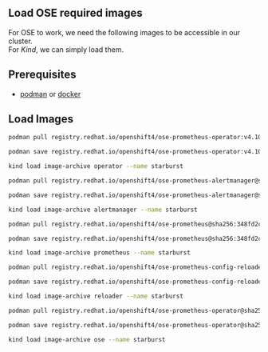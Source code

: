 ## Load OSE required images

For OSE to work, we need the following images to be accessible in our cluster.<br/>
For _Kind_, we can simply load them.

## Prerequisites

- [podman](https://podman.io/) or [docker](https://www.docker.com/)

## Load Images

```bash
podman pull registry.redhat.io/openshift4/ose-prometheus-operator:v4.10.0-202204090935.p0.g73ddd44.assembly.stream
```

```bash
podman save registry.redhat.io/openshift4/ose-prometheus-operator:v4.10.0-202204090935.p0.g73ddd44.assembly.stream -o operator
```

```bash
kind load image-archive operator --name starburst
```

```bash
podman pull registry.redhat.io/openshift4/ose-prometheus-alertmanager@sha256:5065c09b9da8cbb4cf0e582855f4f04a042d49c2b7947afa11a510bbae1e234e
```

```bash
podman save registry.redhat.io/openshift4/ose-prometheus-alertmanager@sha256:5065c09b9da8cbb4cf0e582855f4f04a042d49c2b7947afa11a510bbae1e234e -o alertmanager
```

```bash
kind load image-archive alertmanager --name starburst
```

```bash
podman pull registry.redhat.io/openshift4/ose-prometheus@sha256:348fd2cb790c30f642fd8e4bc9e6e6ed8ca5ec2b57489bfe4142e12c016268b8
```

```bash
podman save registry.redhat.io/openshift4/ose-prometheus@sha256:348fd2cb790c30f642fd8e4bc9e6e6ed8ca5ec2b57489bfe4142e12c016268b8 -o prometheus
```

```bash
kind load image-archive prometheus --name starburst
```

```bash
podman pull registry.redhat.io/openshift4/ose-prometheus-config-reloader@sha256:a501c4c9f5054175fc2a9ec97326b8f4409277ba463cb592b511847a8264688f

```

```bash
podman save registry.redhat.io/openshift4/ose-prometheus-config-reloader@sha256:a501c4c9f5054175fc2a9ec97326b8f4409277ba463cb592b511847a8264688f -o reloader
```

```bash
kind load image-archive reloader --name starburst
```

```bash
podman pull registry.redhat.io/openshift4/ose-prometheus-operator@sha256:370f2fa849f8045964e30c3a4d34be022f419d243b0cf37c2c81ea19faaab4a8
```

```bash
podman save registry.redhat.io/openshift4/ose-prometheus-operator@sha256:370f2fa849f8045964e30c3a4d34be022f419d243b0cf37c2c81ea19faaab4a8 -o ose
```

```bash
kind load image-archive ose --name starburst
```
